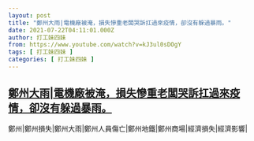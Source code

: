 ```yaml
---
layout: post
title: "鄭州大雨|電機廠被淹，損失慘重老闆哭訴扛過來疫情，卻沒有躲過暴雨。"
date: 2021-07-22T04:11:01.000Z
author: 打工妹四妹
from: https://www.youtube.com/watch?v=kJ3ul0sDOgY
tags: [ 打工妹四妹 ]
categories: [ 打工妹四妹 ]
---
```

<!--1626927061000-->
[鄭州大雨|電機廠被淹，損失慘重老闆哭訴扛過來疫情，卻沒有躲過暴雨。](https://www.youtube.com/watch?v=kJ3ul0sDOgY)
------

<div>
鄭州|鄭州損失|鄭州大雨|鄭州人員傷亡|鄭州地鐵|鄭州商場|經濟損失|經濟影響|
</div>
